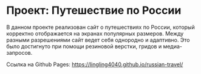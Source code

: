 # Проект: Путешествие по России

В данном проекте реализован сайт о путешествиях по России, который корректно отображается на экранах популярных размеров. Между разными разрешениями сайт ведет себя однородно и адаптивно. Это было достигнуто при помощи резиновой верстки, гридов и медиа-запросов.

Ссылка на Github Pages: https://lingling4040.github.io/russian-travel/
